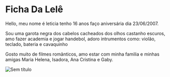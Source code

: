 # Ficha Da Lelê

Hello, meu nome é leticia tenho 16 anos faço aniversária dia 23/06/2007.

Sou uma garota negra dos cabelos cacheados dos olhos castanho escuros, amo fazer academia e jogar handebol, adoro intrumentos como: violão, teclado, bateria e cavaquinho

Gosto muito de filmes românticos, amo estar com minha familia e minhas amigas Maria Helena, Isadora, Ana Cristina e Gaby.

![Sem título](https://github.com/20LETICIACAP/Leticia/assets/140423157/535664ea-bf0c-4636-89a6-cbe2bb2c44e2)
